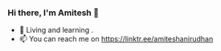 ### Hi there, I'm Amitesh 👋
- 🔭 Living and learning .
- 📫 You can reach me on https://linktr.ee/amiteshanirudhan 
